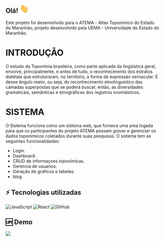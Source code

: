 ## Olá! <img src="https://raw.githubusercontent.com/victoralmeidadev/victoralmeidadev/master/wave.gif" width="30px">

Este projeto foi desenvolvido para o ATEMA - Atlas Toponímico do Estado do Maranhão, projeto desenvolvido pela UEMA - Universidade do Estado do Maranhão.

# INTRODUÇÃO

  O estudo da Toponímia brasileira, como parte aplicada da lingüística geral, envolve, principalmente, e antes de tudo, o reconhecimento dos estratos dialetais que estruturaram, no território, a forma de expressão vernacular. É desse ângulo maior, ou seja, do reconhecimento etnolinguístico das camadas superpostas que se poderá buscar, então, as diversidades gramaticais, semânticas e etnográficas dos registros onomásticos.
  
# SISTEMA
  O Sistema funciona como um sistema web, que fornece uma area logada para que os participantes do projeto ATEMA possam gravar e gerenciar os dados toponímicos coletados durante suas pesquisas. O sistema tem as seguintes funcionalidades:
  - Login.
  - Dashboard.
  - CRUD de informaçoes toponímicas.
  - Gerencia de usuarios.
  - Geração de graficos e tabelas.
  - blog

## ⚡ Tecnologias utilizadas

![JavaScript](https://img.shields.io/badge/-JavaScript-black?style=flat-square&logo=javascript)
![React](https://img.shields.io/badge/-React-black?style=flat-square&logo=react)
![GitHub](https://img.shields.io/badge/-GitHub-black?style=flat-square&logo=github)

## 🆙 Demo

<img src="https://user-images.githubusercontent.com/30902898/140661069-083acc59-96be-4e41-88c1-94f8aecfebfc.png" width="250px">
